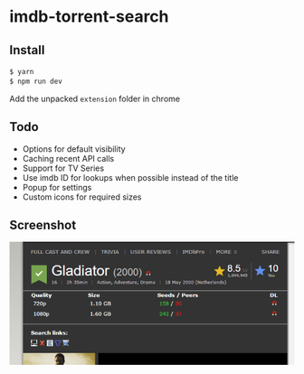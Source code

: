 # imdb-torrent-search

## Install
```bash
$ yarn
$ npm run dev
```
Add the unpacked `extension` folder in chrome

## Todo
- Options for default visibility
- Caching recent API calls
- Support for TV Series
- Use imdb ID for lookups when possible instead of the title
- Popup for settings
- Custom icons for required sizes


## Screenshot
![Screenshot 1](images/screenshot-1.png "Screenshot 1")
